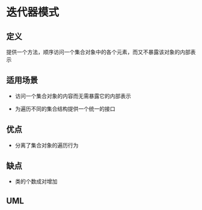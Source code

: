 # 迭代器模式

## 定义

提供一个方法，顺序访问一个集合对象中的各个元素，而又不暴露该对象的内部表示

## 适用场景

* 访问一个集合对象的内容而无需暴露它的内部表示

* 为遍历不同的集合结构提供一个统一的接口

## 优点

* 分离了集合对象的遍历行为

## 缺点

* 类的个数成对增加

## UML
